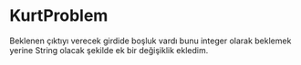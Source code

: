 # KurtProblem

Beklenen çıktıyı verecek girdide boşluk vardı bunu integer olarak beklemek yerine String olacak şekilde ek bir değişiklik ekledim.
